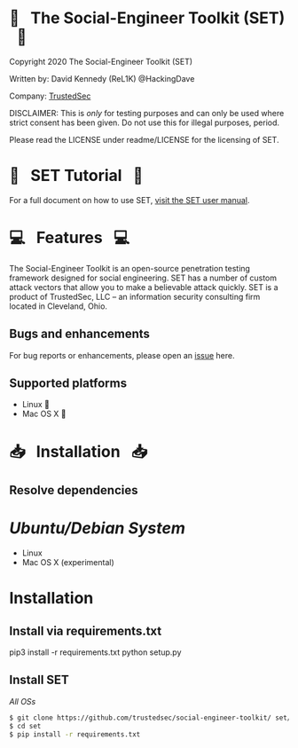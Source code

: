 # :briefcase: &nbsp;  The Social-Engineer Toolkit (SET) &nbsp;  :briefcase:

Copyright 2020 The Social-Engineer Toolkit (SET)

Written by: David Kennedy (ReL1K) @HackingDave

Company: [TrustedSec](https://www.trustedsec.com)

DISCLAIMER: This is *only* for testing purposes and can only be used where strict consent has been given. Do not use this for illegal purposes, period.

Please read the LICENSE under readme/LICENSE for the licensing of SET. 


# :book: &nbsp; SET Tutorial &nbsp; :book:

For a full document on how to use SET, [visit the SET user manual](https://github.com/trustedsec/social-engineer-toolkit/raw/master/readme/User_Manual.pdf).


# :computer: &nbsp; Features &nbsp; :computer:


The Social-Engineer Toolkit is an open-source penetration testing framework designed for social engineering. SET has a number of custom attack vectors that allow you to make a believable attack quickly. SET is a product of TrustedSec, LLC – an information security consulting firm located in Cleveland, Ohio.


## Bugs and enhancements

For bug reports or enhancements, please open an [issue](https://github.com/trustedsec/social-engineer-toolkit/issues) here.


## Supported platforms


* Linux :penguin:
* Mac OS X :apple:

# :inbox_tray: &nbsp; Installation &nbsp; :inbox_tray:
## Resolve dependencies
*Ubuntu/Debian System*
=======
* Linux
* Mac OS X (experimental)

# Installation

## Install via requirements.txt

pip3 install -r requirements.txt
python setup.py 

## Install SET

*All OSs*

```bash
$ git clone https://github.com/trustedsec/social-engineer-toolkit/ set/
$ cd set
$ pip install -r requirements.txt
```
